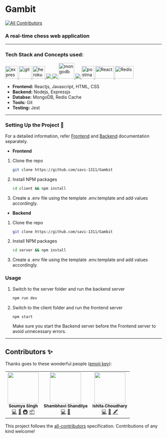 # Gambit
<!-- ALL-CONTRIBUTORS-BADGE:START - Do not remove or modify this section -->
[![All Contributors](https://img.shields.io/badge/all_contributors-1-orange.svg?style=flat-square)](#contributors-)
<!-- ALL-CONTRIBUTORS-BADGE:END -->
### A real-time chess web application
***
### Tech Stack and Concepts used:

<p align="left"> <a href="https://expressjs.com" target="_blank"> <img src="https://www.vectorlogo.zone/logos/expressjs/expressjs-ar21.svg" alt="express" height="40"/> </a> <a href="https://git-scm.com/" target="_blank"> <img src="https://www.vectorlogo.zone/logos/git-scm/git-scm-icon.svg" alt="git" width="40" height="40"/> </a> <a href="https://heroku.com" target="_blank"> <img src="https://www.vectorlogo.zone/logos/heroku/heroku-icon.svg" alt="heroku" width="40" height="40"/> </a> <a href="https://www.w3.org/html/" target="_blank"> <img src="https://img.icons8.com/color/48/000000/html-5.png"/> </a> <a href="https://developer.mozilla.org/en-US/docs/Web/JavaScript" target="_blank"> <img src="https://img.icons8.com/color/48/000000/javascript.png"/> </a> <a href="https://www.mongodb.com/" target="_blank"> <img src="https://www.vectorlogo.zone/logos/mongodb/mongodb-icon.svg" alt="mongodb" width="50" height="50"/> </a> <a href="https://nodejs.org" target="_blank"> <img src="https://img.icons8.com/color/48/000000/nodejs.png"/> </a> <a href="https://postman.com" target="_blank"> <img src="https://www.vectorlogo.zone/logos/getpostman/getpostman-icon.svg" alt="postman" width="40" height="40"/> </a> <a href="https://reactjs.org/" target="_blank"> <img src="https://upload.wikimedia.org/wikipedia/commons/thumb/a/a7/React-icon.svg/1280px-React-icon.svg.png" alt="React" width="60" height="40"/> </a><img src="https://avatars.githubusercontent.com/u/1529926?s=200&v=4" alt="Redis" width="60" height="40"/> </a>
<br>

* __Frontend:__ Reactjs, Javascript, HTML, CSS
* __Backend:__ Nodejs, Expressjs
* __Databse:__ MongoDB, Redis Cache
* __Tools:__ Git
* __Testing:__ Jest

***

### Setting Up the Project 🔧

For a detailed information, refer [Frontend](https://github.com/savi-1311/Gambit/tree/master/client) and [Backend](https://github.com/savi-1311/Gambit/tree/master/server) documentation separately.

* __Frontend__

1. Clone the repo

   ```sh
   git clone https://github.com/savi-1311/Gambit
   ```
2. Install NPM packages

   ```sh
   cd client && npm install
   ```
3. Create a .env file using the template .env.template and add values accordingly.

* __Backend__

1. Clone the repo

   ```sh
   git clone https://github.com/savi-1311/Gambit
   ```
2. Install NPM packages

   ```sh
   cd server && npm install
   ```
3. Create a .env file using the template .env.template and add values accordingly.
   
### Usage

1.  Switch to the server folder and run the backend server

    ```sh 
    npm run dev
    ```
    
2.  Switch to the client folder and run the frontend server

    ```sh 
    npm start 
    ```
    
    Make sure you start the Backend server before the Frontend server to avoid unnecessary errors.
***

## Contributors ✨

Thanks goes to these wonderful people ([emoji key](https://allcontributors.org/docs/en/emoji-key)):

<!-- ALL-CONTRIBUTORS-LIST:START - Do not remove or modify this section -->
<!-- prettier-ignore-start -->
<!-- markdownlint-disable -->
<table>
  <tr>
    <td align="center"><a href="https://github.com/tend2infinity"><img src="https://avatars.githubusercontent.com/u/61948033?v=4?s=100" width="100px;" alt=""/><br /><sub><b>Soumya Singh</b></sub></a><br /><a href="https://github.com/savi-1311/Gambit/commits?author=tend2infinity" title="Code">💻</a> <a href="#design-tend2infinity" title="Design">🎨</a> <a href="#infra-tend2infinity" title="Infrastructure (Hosting, Build-Tools, etc)">🚇</a> <a href="#platform-tend2infinity" title="Packaging/porting to new platform">📦</a></td>
    <td align="center"><a href="https://github.com/savi-1311"><img src="https://avatars.githubusercontent.com/u/56017960?v=4?s=100" width="100px;" alt=""/><br /><sub><b>Shambhavi Shandilya</b></sub></a><br /><a href="https://github.com/savi-1311/Gambit/commits?author=savi-1311" title="Code">💻</a> <a href="https://github.com/savi-1311/Gambit/commits?author=savi-1311" title="Documentation">📖</a></td>
    <td align="center"><a href="https://github.com/chrysanthemum027"><img src="https://avatars.githubusercontent.com/u/69318862?v=4?s=100" width="100px;" alt=""/><br /><sub><b>Ishita Choudhary</b></sub></a><br /><a href="https://github.com/savi-1311/Gambit/commits?author=chrysanthemum027" title="Code">💻</a> <a href="#design-chrysanthemum027" title="Design">🎨</a> <a href="#content-chrysanthemum027" title="Content">🖋</a></td>
  </tr>
</table>

<!-- markdownlint-restore -->
<!-- prettier-ignore-end -->

<!-- ALL-CONTRIBUTORS-LIST:END -->

This project follows the [all-contributors](https://github.com/all-contributors/all-contributors) specification. Contributions of any kind welcome!